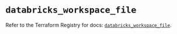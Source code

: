 # `databricks_workspace_file`

Refer to the Terraform Registry for docs: [`databricks_workspace_file`](https://registry.terraform.io/providers/databricks/databricks/1.81.1/docs/resources/workspace_file).
